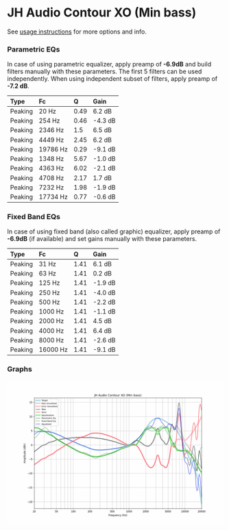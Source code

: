 # JH Audio Contour XO (Min bass)
See [usage instructions](https://github.com/jaakkopasanen/AutoEq#usage) for more options and info.

### Parametric EQs
In case of using parametric equalizer, apply preamp of **-6.9dB** and build filters manually
with these parameters. The first 5 filters can be used independently.
When using independent subset of filters, apply preamp of **-7.2 dB**.

| Type    | Fc       |    Q | Gain    |
|:--------|:---------|:-----|:--------|
| Peaking | 20 Hz    | 0.49 | 6.2 dB  |
| Peaking | 254 Hz   | 0.46 | -4.3 dB |
| Peaking | 2346 Hz  | 1.5  | 6.5 dB  |
| Peaking | 4449 Hz  | 2.45 | 6.2 dB  |
| Peaking | 19786 Hz | 0.29 | -9.1 dB |
| Peaking | 1348 Hz  | 5.67 | -1.0 dB |
| Peaking | 4363 Hz  | 6.02 | -2.1 dB |
| Peaking | 4708 Hz  | 2.17 | 1.7 dB  |
| Peaking | 7232 Hz  | 1.98 | -1.9 dB |
| Peaking | 17734 Hz | 0.77 | -0.6 dB |

### Fixed Band EQs
In case of using fixed band (also called graphic) equalizer, apply preamp of **-6.9dB**
(if available) and set gains manually with these parameters.

| Type    | Fc       |    Q | Gain    |
|:--------|:---------|:-----|:--------|
| Peaking | 31 Hz    | 1.41 | 6.1 dB  |
| Peaking | 63 Hz    | 1.41 | 0.2 dB  |
| Peaking | 125 Hz   | 1.41 | -1.9 dB |
| Peaking | 250 Hz   | 1.41 | -4.0 dB |
| Peaking | 500 Hz   | 1.41 | -2.2 dB |
| Peaking | 1000 Hz  | 1.41 | -1.1 dB |
| Peaking | 2000 Hz  | 1.41 | 4.5 dB  |
| Peaking | 4000 Hz  | 1.41 | 6.4 dB  |
| Peaking | 8000 Hz  | 1.41 | -2.6 dB |
| Peaking | 16000 Hz | 1.41 | -9.1 dB |

### Graphs
![](./JH%20Audio%20Contour%20XO%20(Min%20bass).png)